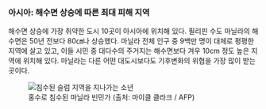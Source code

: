 ### 아시아: 해수면 상승에 따른 최대 피해 지역

해수면 상승에 가장 취약한 도시 10곳이 아시아에 위치해 있다. 필리핀 수도 마닐라의 해수면은 50년 전보다 80㎝나 상승했다. 마닐라 전체 인구 중 9백만 명이 대체로 평평한 지역에 살고 있고, 이들 시민 중 대다수의 주거지는 해수면보다 겨우 10cm 정도 높은 지역에 위치해 있다. 마닐라는 다른 어떤 대도시보다도 기후변화의 위협을 가장 많이 받는 곳이다.

<figure>
  <img alt="침수된 슬럼 지역을 지나가는 소년" src="/assets/content/manila.jpg" />
  <figcaption>홍수로 침수된 마닐라 빈민가 (출처:&nbsp;마이클&nbsp;클라크&nbsp;/&nbsp;AFP)</figcaption>
</figure>
